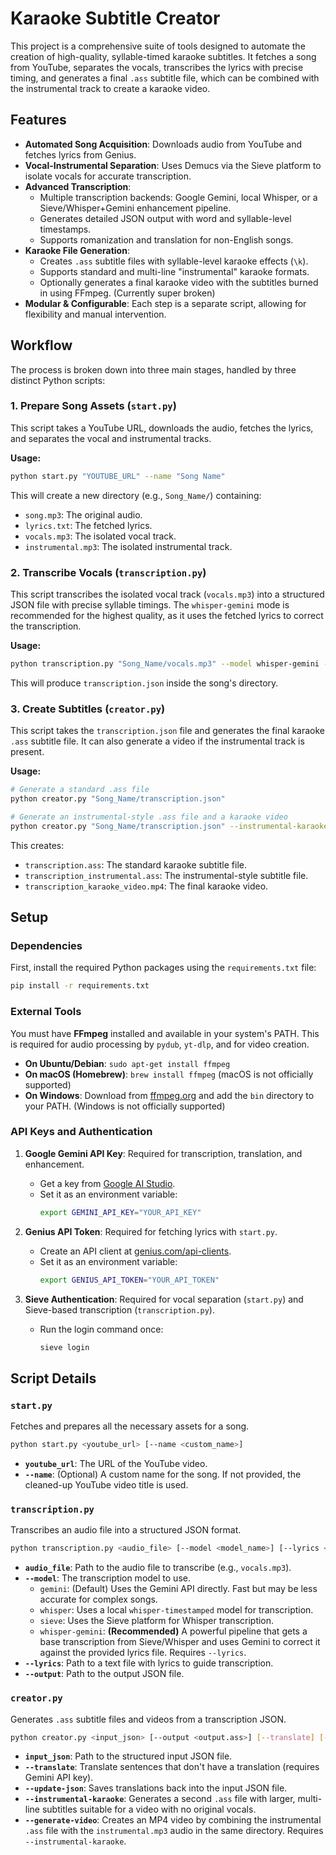 # Karaoke Subtitle Creator

This project is a comprehensive suite of tools designed to automate the creation of high-quality, syllable-timed karaoke subtitles. It fetches a song from YouTube, separates the vocals, transcribes the lyrics with precise timing, and generates a final `.ass` subtitle file, which can be combined with the instrumental track to create a karaoke video.

## Features

-   **Automated Song Acquisition**: Downloads audio from YouTube and fetches lyrics from Genius.
-   **Vocal-Instrumental Separation**: Uses Demucs via the Sieve platform to isolate vocals for accurate transcription.
-   **Advanced Transcription**:
    -   Multiple transcription backends: Google Gemini, local Whisper, or a Sieve/Whisper+Gemini enhancement pipeline.
    -   Generates detailed JSON output with word and syllable-level timestamps.
    -   Supports romanization and translation for non-English songs.
-   **Karaoke File Generation**:
    -   Creates `.ass` subtitle files with syllable-level karaoke effects (`\k`).
    -   Supports standard and multi-line "instrumental" karaoke formats.
    -   Optionally generates a final karaoke video with the subtitles burned in using FFmpeg. (Currently super broken)
-   **Modular & Configurable**: Each step is a separate script, allowing for flexibility and manual intervention.

## Workflow

The process is broken down into three main stages, handled by three distinct Python scripts:

### 1. Prepare Song Assets (`start.py`)

This script takes a YouTube URL, downloads the audio, fetches the lyrics, and separates the vocal and instrumental tracks.

**Usage:**
```bash
python start.py "YOUTUBE_URL" --name "Song Name"
```

This will create a new directory (e.g., `Song_Name/`) containing:
-   `song.mp3`: The original audio.
-   `lyrics.txt`: The fetched lyrics.
-   `vocals.mp3`: The isolated vocal track.
-   `instrumental.mp3`: The isolated instrumental track.

### 2. Transcribe Vocals (`transcription.py`)

This script transcribes the isolated vocal track (`vocals.mp3`) into a structured JSON file with precise syllable timings. The `whisper-gemini` mode is recommended for the highest quality, as it uses the fetched lyrics to correct the transcription.

**Usage:**
```bash
python transcription.py "Song_Name/vocals.mp3" --model whisper-gemini --lyrics "Song_Name/lyrics.txt" --output "Song_Name/transcription.json"
```

This will produce `transcription.json` inside the song's directory.

### 3. Create Subtitles (`creator.py`)

This script takes the `transcription.json` file and generates the final karaoke `.ass` subtitle file. It can also generate a video if the instrumental track is present.

**Usage:**
```bash
# Generate a standard .ass file
python creator.py "Song_Name/transcription.json"

# Generate an instrumental-style .ass file and a karaoke video
python creator.py "Song_Name/transcription.json" --instrumental-karaoke --generate-video
```

This creates:
-   `transcription.ass`: The standard karaoke subtitle file.
-   `transcription_instrumental.ass`: The instrumental-style subtitle file.
-   `transcription_karaoke_video.mp4`: The final karaoke video.

## Setup

### Dependencies

First, install the required Python packages using the `requirements.txt` file:

```bash
pip install -r requirements.txt
```

### External Tools

You must have **FFmpeg** installed and available in your system's PATH. This is required for audio processing by `pydub`, `yt-dlp`, and for video creation.

-   **On Ubuntu/Debian**: `sudo apt-get install ffmpeg`
-   **On macOS (Homebrew)**: `brew install ffmpeg` (macOS is not officially supported)
-   **On Windows**: Download from [ffmpeg.org](https://ffmpeg.org/download.html) and add the `bin` directory to your PATH. (Windows is not officially supported)

### API Keys and Authentication

1.  **Google Gemini API Key**: Required for transcription, translation, and enhancement.
    -   Get a key from [Google AI Studio](https://aistudio.google.com/app/apikey).
    -   Set it as an environment variable:
        ```bash
        export GEMINI_API_KEY="YOUR_API_KEY"
        ```

2.  **Genius API Token**: Required for fetching lyrics with `start.py`.
    -   Create an API client at [genius.com/api-clients](https://genius.com/api-clients).
    -   Set it as an environment variable:
        ```bash
        export GENIUS_API_TOKEN="YOUR_API_TOKEN"
        ```

3.  **Sieve Authentication**: Required for vocal separation (`start.py`) and Sieve-based transcription (`transcription.py`).
    -   Run the login command once:
        ```bash
        sieve login
        ```

## Script Details

### `start.py`

Fetches and prepares all the necessary assets for a song.

```bash
python start.py <youtube_url> [--name <custom_name>]
```
-   **`youtube_url`**: The URL of the YouTube video.
-   **`--name`**: (Optional) A custom name for the song. If not provided, the cleaned-up YouTube video title is used.

### `transcription.py`

Transcribes an audio file into a structured JSON format.

```bash
python transcription.py <audio_file> [--model <model_name>] [--lyrics <lyrics_file>] [...]
```
-   **`audio_file`**: Path to the audio file to transcribe (e.g., `vocals.mp3`).
-   **`--model`**: The transcription model to use.
    -   `gemini`: (Default) Uses the Gemini API directly. Fast but may be less accurate for complex songs.
    -   `whisper`: Uses a local `whisper-timestamped` model for transcription.
    -   `sieve`: Uses the Sieve platform for Whisper transcription.
    -   `whisper-gemini`: **(Recommended)** A powerful pipeline that gets a base transcription from Sieve/Whisper and uses Gemini to correct it against the provided lyrics file. Requires `--lyrics`.
-   **`--lyrics`**: Path to a text file with lyrics to guide transcription.
-   **`--output`**: Path to the output JSON file.

### `creator.py`

Generates `.ass` subtitle files and videos from a transcription JSON.

```bash
python creator.py <input_json> [--output <output.ass>] [--translate] [--instrumental-karaoke] [--generate-video]
```
-   **`input_json`**: Path to the structured input JSON file.
-   **`--translate`**: Translate sentences that don't have a translation (requires Gemini API key).
-   **`--update-json`**: Saves translations back into the input JSON file.
-   **`--instrumental-karaoke`**: Generates a second `.ass` file with larger, multi-line subtitles suitable for a video with no original vocals.
-   **`--generate-video`**: Creates an MP4 video by combining the instrumental `.ass` file with the `instrumental.mp3` audio in the same directory. Requires `--instrumental-karaoke`.